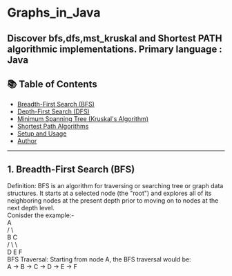 # Graphs_in_Java
Discover bfs,dfs,mst_kruskal and Shortest PATH algorithmic implementations. 
Primary language : Java
---

## 📚 Table of Contents

- [Breadth-First Search (BFS)](src/BFS)
- [Depth-First Search (DFS)](src/DFS)
- [Minimum Spanning Tree (Kruskal's Algorithm)](src/MST_kruskal)
- [Shortest Path Algorithms](src/ShortestPath)
- [Setup and Usage](#setup-and-usage)
- [Author](#author)

---

## 1. Breadth-First Search (BFS) 
Definition: 
BFS is an algorithm for traversing or searching tree or graph data structures. It starts at a selected node (the "root") and 
explores all of its neighboring nodes at the present depth prior to moving on to nodes at the next depth level.  
Conisder the example:-<br> 
        A <br>
       / \ <br> 
      B   C <br> 
     / \   \ <br> 
    D   E   F <br> 
BFS Traversal: Starting from node A, the BFS traversal would be:<br> 
A -> B -> C -> D -> E -> F 
